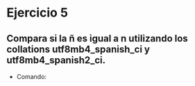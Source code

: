 # Ejercicio 5

## Compara si la ñ es igual a n utilizando los collations utf8mb4_spanish_ci y utf8mb4_spanish2_ci.

- Comando:

```

```